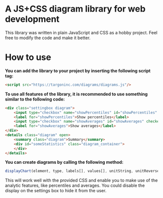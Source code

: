 # A JS+CSS diagram library for web development
This library was written in plain JavaScript and CSS as a hobby project. Feel free to modify the code and make it better.

# How to use
**You can add the library to your project by inserting the following script tag:**
```html
<script src="https://targoninc.com/diagrams/diagrams.js"/>
```

**To use all features of the library, it is recommended to use something similar to the following code:**
```html
<div class="settingbox diagram">
    <input type="checkbox" name="showPercentiles" id="showPercentiles" checked>
    <label for="showPercentiles">Show percentiles</label>
    <input type="checkbox" name="showAverages" id="showAverages" checked>
    <label for="showAverages">Show averages</label>
</div>
<details class="diagram" open>
    <summary class="diagram">Summary</summary>
    <div id="someStatistics" class="diagram_container">
    </div>
</details>
```

**You can create diagrams by calling the following method:**
```javascript
displayChart(element, type, labels[], values[], unitString, unitReverse, chartReverse, chartID)
```

This will work well with the provided CSS and enable you to make use of the analytic features, like percentiles and averages. You could disable the display on the settings box to hide it from the user. 
